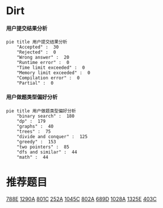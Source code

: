 # Dirt

<!-- tabs:start -->



#### **用户提交结果分析**

```mermaid
pie title 用户提交结果分析
    "Accepted" :  30
    "Rejected" :  0
    "Wrong answer" :  20
    "Runtime error" :  0
    "Time limit exceeded" :  0
    "Memory limit exceeded" :  0
    "Compilation error" :  0
    "Partial" :  0
```

#### **用户做题类型偏好分析**

```mermaid
pie title 用户做题类型偏好分析
    "binary search" :  180
    "dp" :  179
    "graphs" :  40
    "trees" :  75
    "divide and conquer" :  125
    "greedy" :  153
    "two pointers" :  85
    "dfs and similar" :  44
    "math" :  44
```



<!-- tabs:end -->
# 推荐题目
[788E](https://codeforces.com/contest/788/problem/E)
[1290A](https://codeforces.com/contest/1290/problem/A)
[801C](https://codeforces.com/contest/801/problem/C)
[252A](https://codeforces.com/contest/252/problem/A)
[1045C](https://codeforces.com/contest/1045/problem/C)
[802A](https://codeforces.com/contest/802/problem/A)
[689D](https://codeforces.com/contest/689/problem/D)
[1028A](https://codeforces.com/contest/1028/problem/A)
[1325E](https://codeforces.com/contest/1325/problem/E)
[403C](https://codeforces.com/contest/403/problem/C)
